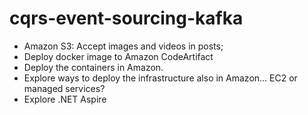 # cqrs-event-sourcing-kafka


- Amazon S3: Accept images and videos in posts;
- Deploy docker image to Amazon CodeArtifact
- Deploy the containers in Amazon.
- Explore ways to deploy the infrastructure also in Amazon... EC2 or managed services?
- Explore .NET Aspire